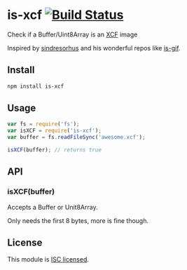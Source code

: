 is-xcf [![Build Status](https://travis-ci.org/pskupinski/is-xcf.svg?branch=master)](https://travis-ci.org/pskupinski/is-xcf)
======

Check if a Buffer/Uint8Array is an [XCF] image

Inspired by [sindresorhus](https://github.com/sindresorhus) and his wonderful repos like [is-gif](https://github.com/sindresorhus/is-gif).

## Install

```sh
npm install is-xcf
```

## Usage

```js
var fs = require('fs');
var isXCF = require('is-xcf');
var buffer = fs.readFileSync('awesome.xcf');

isXCF(buffer); // returns true
```

## API

### isXCF(buffer)

Accepts a Buffer or Unit8Array.

Only needs the first 8 bytes, more is fine though.

## License

This module is [ISC licensed](https://github.com/pskupinski/is-xcf/blob/master/LICENSE).


[XCF]: http://en.wikipedia.org/wiki/XCF_(file_format)
